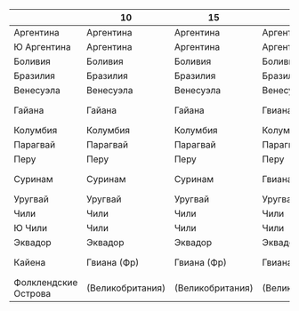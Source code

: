 
|                       |10                 |15                 |20                 |32                 |38             |55             |62             |64             |...            |
|-----------------------|-------------------|-------------------|-------------------|-------------------|---------------|---------------|---------------|---------------|---------------|
|Аргентина              |Аргентина          |Аргентина          |Аргентина          |Аргентина          |Аргентина      |Аргентина      |Аргентина      |Аргентина      |Аргентина      |
|Ю Аргентина            |Аргентина          |Аргентина          |Аргентина          |Аргентина          |Аргентина      |Аргентина      |Аргентина      |Аргентина      |Патагония      |
|Боливия                |Боливия            |Боливия            |Боливия            |Боливия            |Боливия        |Боливия        |Боливия        |Боливия        |Боливия        |
|Бразилия               |Бразилия           |Бразилия           |Бразилия           |Бразилия           |Бразилия       |Бразилия       |Бразилия       |Бразилия       |Бразилия       |
|Венесуэла              |Венесуэла          |Венесуэла          |Венесуэла          |Венесуэла          |Венесуэла      |Венесуэла      |Венесуэла      |Венесуэла      |Венесуэла      |
|Гайана                 |Гайана             |Гайана             |Гвиана (Брит)      |Гвиана             |Гвиана (Брит)  |Великобритания |Великобритания |Великобритания |Великобритания |
|Колумбия               |Колумбия           |Колумбия           |Колумбия           |Колумбия           |Колумбия       |Колумбия       |Колумбия       |Колумбия       |Колумбия       |
|Парагвай               |Парагвай           |Парагвай           |Парагвай           |Парагвай           |Парагвай       |Парагвай       |Парагвай       |Парагвай       |Парагвай       |
|Перу                   |Перу               |Перу               |Перу               |Перу               |Перу           |Перу           |Перу           |Перу           |Перу           |
|Суринам                |Суринам            |Суринам            |Гвиана (Нид)       |Гвиана (Нид)       |Гвиана (Нид)   |Нидерланды     |Нидерланды     |Нидерланды     |Нидерланды     |
|Уругвай                |Уругвай            |Уругвай            |Уругвай            |Уругвай            |Уругвай        |Уругвай        |Уругвай        |Уругвай        |Уругвай        |
|Чили                   |Чили               |Чили               |Чили               |Чили               |Чили           |Чили           |Чили           |Чили           |Чили           |
|Ю Чили                 |Чили               |Чили               |Чили               |Чили               |Чили           |Чили           |Чили           |Чили           |Патагония      |
|Эквадор                |Эквадор            |Эквадор            |Эквадор            |Эквадор            |Эквадор        |Эквадор        |Эквадор        |Эквадор        |Эквадор        |
|Кайена                 |Гвиана (Фр)        |Гвиана (Фр)        |Гвиана (Фр)        |Гвиана (Фр)        |Гвиана (Фр)    |Франция        |Франция        |Франция        |Франция        |   
|Фолклендские Острова   |(Великобритания)   |(Великобритания)   |(Великобритания)   |(Великобритания)   |?              |Великобритания |Великобритания |Великобритания |Великобритания |
